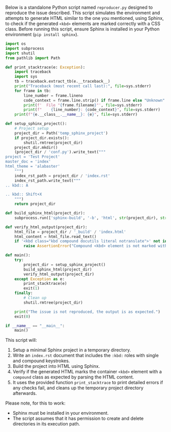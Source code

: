 Below is a standalone Python script named `reproducer.py` designed to reproduce the issue described. This script simulates the environment and attempts to generate HTML similar to the one you mentioned, using Sphinx, to check if the generated `<kbd>` elements are marked correctly with a CSS class. Before running this script, ensure Sphinx is installed in your Python environment (`pip install sphinx`).

```python
import os
import subprocess
import shutil
from pathlib import Path

def print_stacktrace(e: Exception):
    import traceback
    import sys
    tb = traceback.extract_tb(e.__traceback__)
    print("Traceback (most recent call last):", file=sys.stderr)
    for frame in tb:
        line_number = frame.lineno
        code_context = frame.line.strip() if frame.line else "Unknown"
        print(f'  File "{frame.filename}"', file=sys.stderr)
        print(f"    {line_number}: {code_context}", file=sys.stderr)
    print(f"{e.__class__.__name__}: {e}", file=sys.stderr)

def setup_sphinx_project():
    # Project setup
    project_dir = Path('temp_sphinx_project')
    if project_dir.exists():
        shutil.rmtree(project_dir)
    project_dir.mkdir()
    (project_dir / 'conf.py').write_text("""
project = 'Test Project'
master_doc = 'index'
html_theme = 'alabaster'
    """)
    index_rst_path = project_dir / 'index.rst'
    index_rst_path.write_text("""
.. kbd:: A

.. kbd:: Shift+X
    """)
    return project_dir

def build_sphinx_html(project_dir):
    subprocess.run(['sphinx-build', '-b', 'html', str(project_dir), str(project_dir / '_build')], check=True)

def verify_html_output(project_dir):
    html_file = project_dir / '_build' / 'index.html'
    html_content = html_file.read_text()
    if '<kbd class="kbd compound docutils literal notranslate">' not in html_content:
        raise AssertionError("Compound <kbd> element is not marked with a 'compound' class.")

def main():
    try:
        project_dir = setup_sphinx_project()
        build_sphinx_html(project_dir)
        verify_html_output(project_dir)
    except Exception as e:
        print_stacktrace(e)
        exit(1)
    finally:
        # Clean up
        shutil.rmtree(project_dir)

    print("The issue is not reproduced, the output is as expected.")
    exit(0)

if __name__ == "__main__":
    main()
```

This script will:
1. Setup a minimal Sphinx project in a temporary directory.
2. Write an `index.rst` document that includes the `:kbd:` roles with single and compound keystrokes.
3. Build the project into HTML using Sphinx.
4. Verify if the generated HTML marks the container `<kbd>` element with a `compound` class as expected by parsing the HTML content.
5. It uses the provided function `print_stacktrace` to print detailed errors if any checks fail, and cleans up the temporary project directory afterwards.

Please note, for this to work:
- Sphinx must be installed in your environment.
- The script assumes that it has permission to create and delete directories in its execution path.